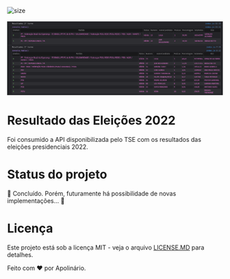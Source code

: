 ![size](https://img.shields.io/github/languages/code-size/whoamiApolo/ResultadosEleicoes-2022)
<br><br>
![logo](https://github.com/whoamiApolo/ResultadosEleicoes-2022/blob/main/assets/resultado.png)
# Resultado das Eleições 2022
<p> Foi consumido a API disponibilizada pelo TSE com os resultados das eleições presidenciais 2022.
<p/>

# Status do projeto
<p>
🚧 Concluído. Porém, futuramente há possibilidade de novas implementações... 🚧
</p>

# Licença
<p>Este projeto está sob a licença MIT - veja o arquivo <a href="https://github.com/whoamiApolo/ResultadosEleicoes-2022/blob/main/LICENSE.MD" target="_blank">LICENSE.MD</a> para detalhes.
  </p>

<p>Feito com &hearts; por Apolinário.</p>
